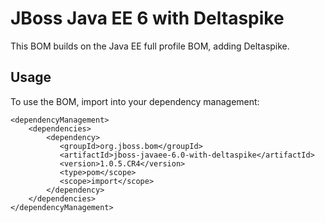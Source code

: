 JBoss Java EE 6 with Deltaspike
===============================

This BOM builds on the Java EE full profile BOM, adding Deltaspike.
 
Usage
-----

To use the BOM, import into your dependency management:

    <dependencyManagement>
        <dependencies>
            <dependency>
               <groupId>org.jboss.bom</groupId>
               <artifactId>jboss-javaee-6.0-with-deltaspike</artifactId>
               <version>1.0.5.CR4</version>
               <type>pom</scope>
               <scope>import</scope>
            </dependency>
        </dependencies>
    </dependencyManagement>
